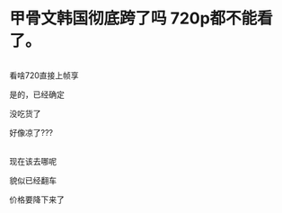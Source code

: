 # 甲骨文韩国彻底跨了吗 720p都不能看了。


<img src="static/image/smiley/default/funk.gif" smilieid="29" border="0" alt="" /><img id="aimg_fPGX3" onclick="zoom(this, this.src, 0, 0, 0)" class="zoom" src="https://cdn.jsdelivr.net/gh/hishis/forum-master/public/images/patch.gif" onmouseover="img_onmouseoverfunc(this)" onload="thumbImg(this)" border="0" alt="" />

看啥720直接上帧享

是的，已经确定<img id="aimg_ywBXB" onclick="zoom(this, this.src, 0, 0, 0)" class="zoom" src="https://cdn.jsdelivr.net/gh/hishis/forum-master/public/images/patch.gif" onmouseover="img_onmouseoverfunc(this)" onload="thumbImg(this)" border="0" alt="" />

没吃货了

好像凉了??? <br />
<br />
<img id="aimg_tehYX" onclick="zoom(this, this.src, 0, 0, 0)" class="zoom" src="https://kyun.ltyuanfang.cn/tc/2020/10/25/afda13ebcfdaa.png" onmouseover="img_onmouseoverfunc(this)" onload="thumbImg(this)" border="0" alt="" />

现在该去哪呢<img id="aimg_vyCWI" onclick="zoom(this, this.src, 0, 0, 0)" class="zoom" src="https://cdn.jsdelivr.net/gh/hishis/forum-master/public/images/patch.gif" onmouseover="img_onmouseoverfunc(this)" onload="thumbImg(this)" border="0" alt="" />

貌似已经翻车<img id="aimg_Su3q2" onclick="zoom(this, this.src, 0, 0, 0)" class="zoom" src="https://cdn.jsdelivr.net/gh/hishis/forum-master/public/images/patch.gif" onmouseover="img_onmouseoverfunc(this)" onload="thumbImg(this)" border="0" alt="" />

价格要降下来了
